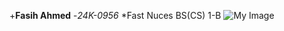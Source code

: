 +**Fasih Ahmed**
-*24K-0956*
*Fast Nuces
BS(CS)
1-B
![My Image](/storage/emulated/0/Download/IMG_20240605_212245.jpg)
